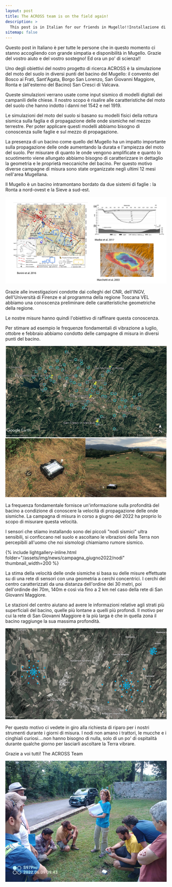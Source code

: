 ```yaml
---
layout: post
title: The ACROSS team is on the field again! 
description: >
  This post is in Italian for our friends in Mugello!!Installazione di 3 reti temporanee per la misura del rumore sismico
sitemap: false
---
```


Questo post in Italiano è per tutte le persone che in questo momento ci stanno accogliendo con grande simpatia e disponibilità in Mugello.
Grazie del vostro aiuto e del vostro sostegno! 
Ed ora un po' di scienza!!

Uno degli obiettivi del nostro progetto di ricerca ACROSS è la simulazione del moto del suolo in diversi punti del bacino del Mugello: il convento del Bosco ai Frati, Sant'Agata, Borgo San Lorenzo, San Giovanni Maggiore, Ronta e (all'esterno del Bacino) San Cresci di Valcava.

Queste simulazioni verrano usate come input sismico di modelli digitali dei campanili delle chiese. Il nostro scopo è risalire alle caratteristiche del moto del suolo che hanno indotto i danni nel 1542 e nel 1919.

Le simulazioni del moto del suolo si basano su modelli fisici della rottura sismica sulla faglia e di propagazione delle onde sismiche nel mezzo terrestre. Per poter applicare questi modelli abbiamo bisogno di conoscenza sulle faglie e sul mezzo di propagazione. 

La presenza di un bacino come quello del Mugello ha un impatto importante sulla propagazione delle onde aumentando la durata e l'ampiezza del moto del suolo. 
Per misurare di quanto le onde vengono amplificate e quanto lo scuotimento viene allungato abbiamo bisogno di caratterizzare in dettaglio la geometria e le proprietà meccaniche del bacino. Per questo motivo diverse campagne di misura sono state organizzate negli ultimi 12 mesi nell'area Mugellana.

Il Mugello è un bacino intramontano bordato da due sistemi di faglie : la Ronta a nord-ovest e la Sieve a sud-est.

![picture](/assets/img/news/campagna_giugno2022/Mugello.jpg) 

Grazie alle investigazioni condotte dai colleghi del CNR, dell'INGV, dell'Università di Firenze e al programma della regione Toscana VEL abbiamo una conoscenza preliminare delle caratteristiche geometriche della regione.

Le nostre misure hanno quindi l'obiettivo di raffinare questa conoscenza.

Per stimare ad esempio le frequenze fondamentali di vibrazione a luglio, ottobre e febbraio abbiamo condotto delle campagne di misura in diversi punti del bacino.

![picture](/assets/img/news/campagna_giugno2022/HVsurvey.jpg) 

La frequenza fondamentale fornisce un'informazione sulla profondità del bacino a condizione di conoscere la velocità di propagazione delle onde sismiche.
La campagna di misura in corso a giugno del 2022 ha proprio lo scopo di misurare questa velocità.


I sensori che stiamo installando sono dei piccoli "nodi sismici" ultra sensibili, si conficcano nel suolo e ascoltano le vibrazioni della Terra non percepibili all'uomo che noi sismologi chiamiamo rumore sismico.

{% include lightgallery-inline.html folder="/assets/img/news/campagna_giugno2022/nodi" thumbnail_width=200 %}

La stima della velocità delle onde sismiche si basa su delle misure effettuate su di una rete di sensori con una geometria a cerchi concentrici. I cerchi del centro caratterizzati da una distanza dell'ordine dei 30 metri, poi dell'ordinde dei 70m, 140m e così via fino a 2 km nel caso della rete di San Giovanni Maggiore.

Le stazioni del centro aiutano ad avere le informazioni relative agli strati più superficiali del bacino, quelle più lontane a quelli più profondi. 
Il motivo per cui la rete di San Giovanni Maggiore è la più larga è che in quella zona il bacino raggiunge la sua massima profondità.

![picture](/assets/img/news/campagna_giugno2022/Reti.jpg) 

Per questo motivo ci vedete in giro alla richiesta di riparo per i nostri strumenti durante i giorni di misura. I nodi non amano i trattori, le mucche e i cinghiali curiosi....non hanno bisogno di nulla, solo di un po' di ospitalità durante qualche giorno per lasciarli ascoltare la Terra vibrare.

Grazie a voi tutti!
The ACROSS Team


![picture](/assets/img/news/campagna_giugno2022/Debriefing.jpeg)




